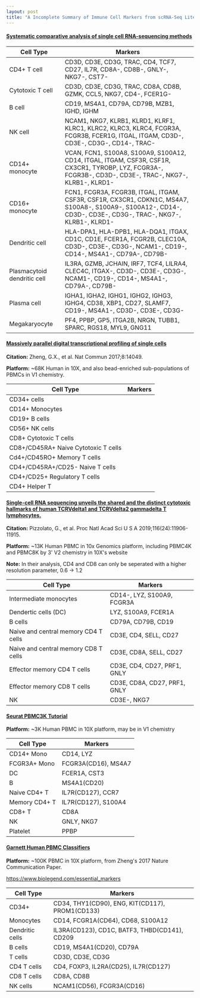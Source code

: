 ```yaml
---
layout: post
title: "A Incomplete Summary of Immune Cell Markers from scRNA-Seq Literature"
---
```


#### [Systematic comparative analysis of single cell RNA-sequencing methods](https://www.biorxiv.org/content/10.1101/632216v2)

 Cell Type | Markers 
---|---
CD4+ T cell | CD3D, CD3E, CD3G, TRAC, CD4, TCF7, CD27, IL7R, CD8A-, CD8B-, GNLY-, NKG7-, CST7-
Cytotoxic T cell | CD3D, CD3E, CD3G, TRAC, CD8A, CD8B, GZMK, CCL5, NKG7, CD4-, FCER1G-
B cell | CD19, MS4A1, CD79A, CD79B, MZB1, IGHD, IGHM
NK cell | NCAM1, NKG7, KLRB1, KLRD1, KLRF1, KLRC1, KLRC2, KLRC3, KLRC4, FCGR3A, FCGR3B, FCER1G, ITGAL, ITGAM, CD3D-, CD3E-, CD3G-, CD14-, TRAC-
CD14+ monocyte | VCAN, FCN1, S100A8, S100A9, S100A12, CD14, ITGAL, ITGAM, CSF3R, CSF1R, CX3CR1, TYROBP, LYZ, FCGR3A-, FCGR3B-, CD3D-, CD3E-, TRAC-, NKG7-, KLRB1-, KLRD1-
CD16+ monocyte | FCN1, FCGR3A, FCGR3B, ITGAL, ITGAM, CSF3R, CSF1R, CX3CR1, CDKN1C, MS4A7, S100A8-, S100A9-, S100A12-, CD14-, CD3D-, CD3E-, CD3G-, TRAC-, NKG7-, KLRB1-, KLRD1-
Dendritic cell | HLA-DPA1, HLA-DPB1, HLA-DQA1, ITGAX, CD1C, CD1E, FCER1A, FCGR2B, CLEC10A, CD3D-, CD3E-, CD3G-, NCAM1-, CD19-, CD14-, MS4A1-, CD79A-, CD79B-
Plasmacytoid dendritic cell | IL3RA, GZMB, JCHAIN, IRF7, TCF4, LILRA4, CLEC4C, ITGAX-, CD3D-, CD3E-, CD3G-, NCAM1-, CD19-, CD14-, MS4A1-, CD79A-, CD79B-
Plasma cell | IGHA1, IGHA2, IGHG1, IGHG2, IGHG3, IGHG4, CD38, XBP1, CD27, SLAMF7, CD19-, MS4A1-, CD3D-, CD3E-, CD3G-
Megakaryocyte | PF4, PPBP, GP5, ITGA2B, NRGN, TUBB1, SPARC, RGS18, MYL9, GNG11

#### [Massively parallel digital transcriptional profiling of single cells](https://www.ncbi.nlm.nih.gov/pubmed/28091601)

**Citation:** Zheng, G.X., et al. Nat Commun 2017;8:14049.

**Platform:** ~68K Human in 10X, and also bead-enriched sub-populations of PBMCs in V1 chemistry.

 Cell Type | Markers 
---|---
CD34+ cells | 
CD14+ Monocytes | 
CD19+ B cells | 
CD56+ NK cells |
CD8+ Cytotoxic T cells |
CD8+/CD45RA+ Naive Cytotoxic T cells |
Cd4+/CD45RO+ Memory T cells |
CD4+/CD45RA+/CD25- Naive T cells | 
CD4+/CD25+ Regulatory T cells | 
CD4+ Helper T |


#### [Single-cell RNA sequencing unveils the shared and the distinct cytotoxic hallmarks of human TCRVdelta1 and TCRVdelta2 gammadelta T lymphocytes.](https://pubmed.ncbi.nlm.nih.gov/31118283-single-cell-rna-sequencing-unveils-the-shared-and-the-distinct-cytotoxic-hallmarks-of-human-tcrv1-and-tcrv2-t-lymphocytes/)

**Citation:** Pizzolato, G., et al.  Proc Natl Acad Sci U S A 2019;116(24):11906-11915.

**Platform:** ~13K Human PBMC in 10x Genomics platform, including PBMC4K and PBMC8K by 3' V2 chemistry in 10X's website 

**Note:** In their analysis, CD4 and CD8 can only be seperated with a higher resolution parameter, 0.6 -> 1.2

 Cell Type | Markers 
---|---
Intermediate monocytes|CD14-, LYZ, S100A9, FCGR3A
Dendertic cells (DC) | LYZ, S100A9, FCER1A
B cells | CD79A, CD79B, CD19
Naive and central memory CD4 T cells | CD3E, CD4, SELL, CD27
Naive and central memory CD8 T cells | CD3E, CD8A, SELL, CD27
Effector memory CD4 T cells | CD3E, CD4, CD27, PRF1, GNLY
Effector memory CD8 T cells | CD3E, CD8A, CD27, PRF1, GNLY
NK | CD3E-, NKG7

#### [Seurat PBMC3K Tutorial](https://satijalab.org/seurat/v3.1/pbmc3k_tutorial.html)

**Platform:** ~3K Human PBMC in 10X platform, may be in V1 chemistry

Cell Type | Markers 
---|---
CD14+ Mono | CD14, LYZ
FCGR3A+ Mono | FCGR3A(CD16), MS4A7
DC | FCER1A, CST3
B | MS4A1(CD20)
Naive CD4+ T | IL7R(CD127), CCR7
Memory CD4+ T | IL7R(CD127), S100A4
CD8+ T | CD8A
NK | GNLY, NKG7
Platelet | PPBP

#### [Garnett Human PBMC Classifiers](https://cole-trapnell-lab.github.io/garnett/classifiers/)

**Platform:** ~100K PBMC in 10X platform, from Zheng's 2017 Nature Communication Paper.

https://www.biolegend.com/essential_markers


Cell Type | Markers 
---|---
CD34+ | CD34, THY1(CD90), ENG, KIT(CD117), PROM1(CD133)
Monocytes | CD14, FCGR1A(CD64), CD68, S100A12
Dendritic cells | IL3RA(CD123), CD1C, BATF3, THBD(CD141), CD209
B cells | CD19, MS4A1(CD20), CD79A
T cells | CD3D, CD3E, CD3G
CD4 T cells | CD4, FOXP3, IL2RA(CD25), IL7R(CD127)
CD8 T cells | CD8A, CD8B
NK cells | NCAM1(CD56), FCGR3A(CD16)




